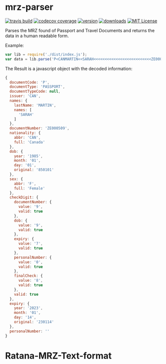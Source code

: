 # mrz-parser

[![travis build](https://img.shields.io/travis/newtondev/mrz-parser.svg?style=flat-square)](https://travis-ci.org/newtondev/mrz-parser)
[![codecov coverage](https://img.shields.io/codecov/c/github/newtondev/mrz-parser.svg?style=flat-square)](https://codecov.io/github/newtondev/mrz-parser)
[![version](https://img.shields.io/npm/v/newtondev-mrz-parser.svg?style=flat-square)](http://npm.im/newtondev-mrz-parser)
[![downloads](https://img.shields.io/npm/dm/newtondev-mrz-parser.svg?style=flat-square)](http://npm-stat.com/charts.html?package=newtondev-mrz-parser)
[![MIT License](https://img.shields.io/npm/l/newtondev-mrz-parser.svg?style=flat-square)](https://opensource.org/licenses/MIT)

Parses the MRZ found of Passport and Travel Documents and returns the data in a human readable form.

Example:

```javascript
var lib = require('./dist/index.js');
var data = lib.parse('P<CANMARTIN<<SARAH<<<<<<<<<<<<<<<<<<<<<<<<<<ZE000509<9CAN8501019F2301147<<<<<<<<<<<<<<08');
```

The Result is a javascript object with the decoded information:

```javascript
{
  documentCode: 'P',
  documentType: 'PASSPORT',
  documentTypeCode: null,
  issuer: 'CAN',
  names: {
    lastName: 'MARTIN',
    names: [
      'SARAH'
    ]
  },
  documentNumber: 'ZE000509',
  nationality: {
    abbr: 'CAN',
    full: 'Canada'
  },
  dob: {
    year: '1985',
    month: '01',
    day: '01',
    original: '850101'
  },
  sex: {
    abbr: 'F',
    full: 'Female'
  },
  checkDigit: {
    documentNumber: {
      value: '9',
      valid: true
    },
    dob: {
      value: '9',
      valid: true
    },
    expiry: {
      value: '7',
      valid: true
    },
    personalNumber: {
      value: '0',
      valid: true
    },
    finalCheck: {
      value: '8',
      valid: true
    },
    valid: true
  },
  expiry: {
    year: '2023',
    month: '01',
    day: '14',
    original: '230114'
  },
  personalNumber: ''
}
```
# Ratana-MRZ-Text-format
